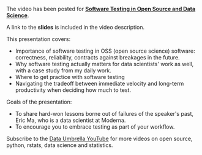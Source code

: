 The video has been posted for **[Software Testing in Open Source and Data Science](https://youtu.be/bJGgVoV4GTc)**.

A link to the **slides** is included in the video description.

This presentation covers:
- Importance of software testing in OSS (open source science) software: correctness, reliability, contracts against breakages in the future.
- Why software testing actually matters for data scientists' work as well, with a case study from my daily work.
- Where to get practice with software testing
- Navigating the tradeoff between immediate velocity and long-term productivity when deciding how much to test.

Goals of the presentation:  
- To share hard-won lessons borne out of failures of the speaker's past, Eric Ma, who is a data scientist at Moderna.
- To encourage you to embrace testing as part of your workflow.

Subscribe to the [Data Umbrella YouTube](https://www.youtube.com/@DataUmbrella) for more videos on open source, python, rstats, data science and statistics.
